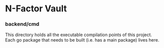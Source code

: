 # N-Factor Vault

### backend/cmd

This directory holds all the executable compilation points of this project. Each go package that needs to be built (i.e. has a main package) lives here.